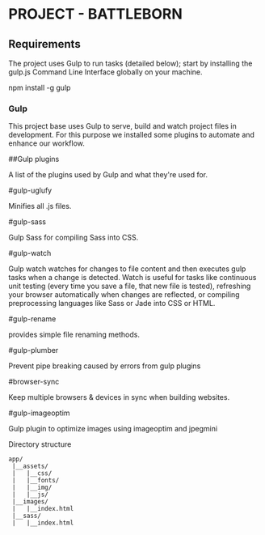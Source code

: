 # PROJECT - BATTLEBORN

## Requirements

The project uses Gulp to run tasks (detailed below); start by installing the gulp.js Command Line Interface globally on your machine.

npm install -g gulp


### Gulp

This project base uses Gulp to serve, build and watch project files in development. For this purpose we installed some plugins to automate and enhance our workflow.  

   
##Gulp plugins

A list of the plugins used by Gulp and what they're used for.

#gulp-uglufy

Minifies all .js files.

#gulp-sass

Gulp Sass for compiling Sass into CSS.

#gulp-watch

Gulp watch watches for changes to file content and then executes gulp tasks when a change is detected. Watch is useful for tasks like continuous unit testing (every time you save a file, that new file is tested), refreshing your browser automatically when changes are reflected, or compiling preprocessing languages like Sass or Jade into CSS or HTML.

#gulp-rename

provides simple file renaming methods.

#gulp-plumber

Prevent pipe breaking caused by errors from gulp plugins

#browser-sync

Keep multiple browsers & devices in sync when building websites.

#gulp-imageoptim

Gulp plugin to optimize images using imageoptim and jpegmini


Directory structure

```
app/
 |__assets/
 |   |__css/
 |   |__fonts/
 |   |__img/
 |   |__js/
 |__images/
 |   |__index.html
 |__sass/
 |   |__index.html
 ```



